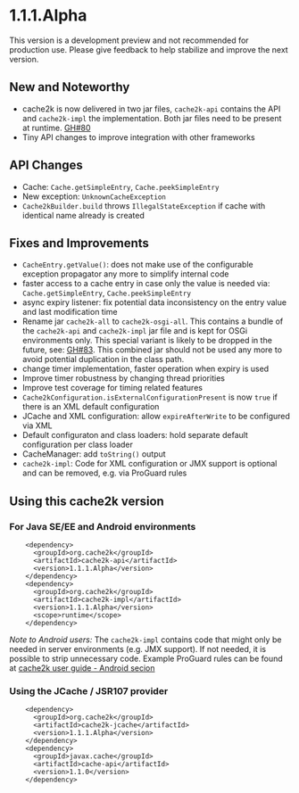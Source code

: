 # 1.1.1.Alpha

This version is a development preview and not recommended for production use. Please give feedback to help
stabilize and improve the next version.

## New and Noteworthy

- cache2k is now delivered in two jar files, `cache2k-api` contains the API and `cache2k-impl` the
  implementation. Both jar files need to be present at runtime. [GH#80](https://github.com/cache2k/cache2k/issues/80)
- Tiny API changes to improve integration with other frameworks

## API Changes

- Cache: `Cache.getSimpleEntry`, `Cache.peekSimpleEntry`
- New exception: `UnknownCacheException`
- `Cache2kBuilder.build` throws `IllegalStateException` if cache with identical name already is created

## Fixes and Improvements

- `CacheEntry.getValue()`: does not make use of the configurable exception propagator any more to simplify internal code
- faster access to a cache entry in case only the value is needed via: `Cache.getSimpleEntry`, `Cache.peekSimpleEntry`
- async expiry listener: fix potential data inconsistency on the entry value and last modification time 
- Rename jar `cache2k-all` to `cache2k-osgi-all`. This contains a bundle of the `cache2k-api` and 
  `cache2k-impl`  jar file and is kept for OSGi environments only. This special variant is likely to
  be dropped in the future, see:  [GH#83](https://github.com/cache2k/cache2k/issues/83).
  This combined jar should not be used any more to avoid potential duplication in the class path.
- change timer implementation, faster operation when expiry is used
- Improve timer robustness by changing thread priorities
- Improve test coverage for timing related features
- `Cache2kConfiguration.isExternalConfigurationPresent` is now `true` if there is an XML default configuration
- JCache and XML configuration: allow `expireAfterWrite` to be configured via XML
- Default configuraton and class loaders: hold separate default configuration per class loader 
- CacheManager: add `toString()` output
- `cache2k-impl`: Code for XML configuration or JMX support is optional and can be removed, e.g. via ProGuard rules

## Using this cache2k version

### For Java SE/EE and Android environments

````
    <dependency>
      <groupId>org.cache2k</groupId>
      <artifactId>cache2k-api</artifactId>
      <version>1.1.1.Alpha</version>
    </dependency>
    <dependency>
      <groupId>org.cache2k</groupId>
      <artifactId>cache2k-impl</artifactId>
      <version>1.1.1.Alpha</version>
      <scope>runtime</scope>
    </dependency>
````

_Note to Android users:_ The `cache2k-impl` contains code that might only be needed in server environments (e.g. JMX support).
If not needed, it is possible to strip unnecessary code. Example ProGuard rules can be found at [cache2k user guide - Android secion](https://cache2k.org/docs/latest/user-guide.html#android)

### Using the JCache / JSR107 provider

````
    <dependency>
      <groupId>org.cache2k</groupId>
      <artifactId>cache2k-jcache</artifactId>
      <version>1.1.1.Alpha</version>
    </dependency>
    <dependency>
      <groupId>javax.cache</groupId>
      <artifactId>cache-api</artifactId>
      <version>1.1.0</version>
    </dependency>
````

